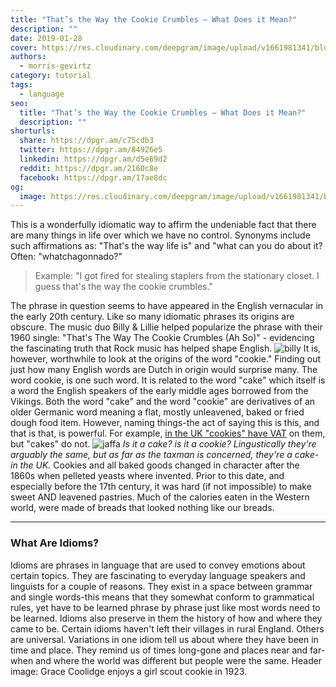 ```yaml
---
title: "That’s the Way the Cookie Crumbles — What Does it Mean?"
description: ""
date: 2019-01-28
cover: https://res.cloudinary.com/deepgram/image/upload/v1661981341/blog/what-does-thats-the-way-the-cookie-crumbles-mean/the-way-the-cookie-crumbles%402x.jpg
authors:
  - morris-gevirtz
category: tutorial
tags:
  - language
seo:
  title: "That’s the Way the Cookie Crumbles — What Does it Mean?"
  description: ""
shorturls:
  share: https://dpgr.am/c75cdb3
  twitter: https://dpgr.am/84926e5
  linkedin: https://dpgr.am/d5e69d2
  reddit: https://dpgr.am/2160c8e
  facebook: https://dpgr.am/17ae8dc
og:
  image: https://res.cloudinary.com/deepgram/image/upload/v1661981341/blog/what-does-thats-the-way-the-cookie-crumbles-mean/the-way-the-cookie-crumbles%402x.jpg
---
```


This is a wonderfully idiomatic way to affirm the undeniable fact that there are many things in life over which we have no control. Synonyms include such affirmations as: "That's the way life is" and "what can you do about it? Often: "whatchagonnado?"

> Example: "I got fired for stealing staplers from the stationary closet. I guess that's the way the cookie crumbles."

The phrase in question seems to have appeared in the English vernacular in the early 20th century. Like so many idiomatic phrases its origins are obscure. The music duo Billy & Lillie helped popularize the phrase with their 1960 single: "That's The Way The Cookie Crumbles (Ah So)" - evidencing the fascinating truth that Rock music has helped shape English. ![billy](https://res.cloudinary.com/deepgram/image/upload/v1661976805/blog/what-does-thats-the-way-the-cookie-crumbles-mean/billy-lillie-ultra-original-sweden-ep_1_61e940590d.jpg) It is, however, worthwhile to look at the origins of the word "cookie." Finding out just how many English words are Dutch in origin would surprise many. The word cookie, is one such word. It is related to the word "cake" which itself is a word the English speakers of the early middle ages borrowed from the Vikings. Both the word "cake" and the word "cookie" are derivatives of an older Germanic word meaning a flat, mostly unleavened, baked or fried dough food item. However, naming things-the act of saying this is this, and that is that, is powerful. For example, [in the UK "cookies" have VAT](https://www.crunch.co.uk/knowledge/tax/cake-or-biscuit-vats-the-difference/) on them, but "cakes" do not. ![jaffa](https://res.cloudinary.com/deepgram/image/upload/v1661976806/blog/what-does-thats-the-way-the-cookie-crumbles-mean/jaffa.jpg) _Is it a cake? is it a cookie? Lingustically they're arguably the same, but as far as the taxman is concerned, they're a cake-in the UK._ Cookies and all baked goods changed in character after the 1860s when pelleted yeasts where invented. Prior to this date, and especially before the 17th century, it was hard (if not impossible) to make sweet AND leavened pastries. Much of the calories eaten in the Western world, were made of breads that looked nothing like our breads.

* * *

### What Are Idioms?

Idioms are phrases in language that are used to convey emotions about certain topics. They are fascinating to everyday language speakers and linguists for a couple of reasons. They exist in a space between grammar and single words-this means that they somewhat conform to grammatical rules, yet have to be learned phrase by phrase just like most words need to be learned. Idioms also preserve in them the history of how and where they came to be. Certain idioms haven't left their villages in rural England. Others are universal. Variations in one idiom tell us about where they have been in time and place. They remind us of times long-gone and places near and far-when and where the world was different but people were the same. Header image: Grace Coolidge enjoys a girl scout cookie in 1923.

